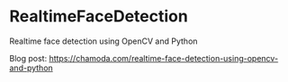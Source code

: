 # RealtimeFaceDetection
Realtime face detection using OpenCV and Python

Blog post: https://chamoda.com/realtime-face-detection-using-opencv-and-python
